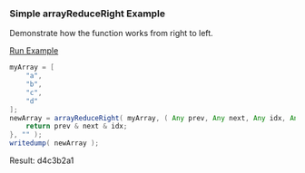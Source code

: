 ### Simple arrayReduceRight Example

Demonstrate how the function works from right to left.

<a href="https://try.boxlang.io/?code=eJw9jsEKwjAQRM%2FNVww5SAr5g1Chv9CreKjNojkklCW1DeK%2FuyboZWZY3u5sLCPzXDDgAtXpWVvRW9Wlqtfq6lSi%2FcfNX5%2FIbwtN4f7IBrHdsDAYU8HK9LQ1JTpyS8EfLcg2egxnvFTHlDdOlcepwmJCOvW20Bq9UzuHLFVxNfi%2FIOMPjtg1uQ%3D%3D" target="_blank">Run Example</a>

```java
myArray = [ 
	"a",
	"b",
	"c",
	"d"
];
newArray = arrayReduceRight( myArray, ( Any prev, Any next, Any idx, Any arr ) => {
	return prev & next & idx;
}, "" );
writedump( newArray );

```

Result: d4c3b2a1

